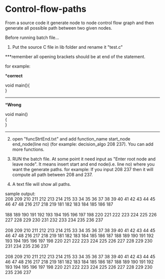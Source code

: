# Control-flow-paths
From a source code it generate node to node control flow graph and then generate all possible path between two given nodes.

Before running batch file...

1. Put the source C file in lib folder and rename it "test.c"

***remember all opening brackets should be at end of the statement.

for example:

*****correct****

void main(){<br>
}
****************

*****Wrong****

void main()<br>
{<br>
}

****************


2. open "funcStrtEnd.txt" and add function_name start_node end_node(line no) (for example: decision_algo 208 237).
You can add more functions.

3. RUN the batch file.
At some point it need input as "Enter root node and leave node". It means insert start and end node(i.e. line no) where you want the generate paths.
for example: If you input 208 237 then it will compute all path between 208 and 237.


4. A text file will show all paths.

sample output:<br>
208 209 210 211 212 213 214 215 33 34 35 36 37 38 39 40 41 42 43 44 45 46 47 48 216 217 218 219 181 182 183 184 185 186 187<br><br> 188 189 190 191 192 193 194 195 196 197 198 220 221 222 223 224 225 226 227 228 229 230 231 232 233 234 235 236 237 <br><br>
208 209 210 211 212 213 214 215 33 34 35 36 37 38 39 40 41 42 43 44 45 46 47 48 216 217 218 219 181 182 183 184 185 186 187 188 189 190 191 192 193 194 195 196 197 198 220 221 222 223 224 225 226 227 228 229 230 231 234 235 236 237 <br><br>
208 209 210 211 212 213 214 215 33 34 35 36 37 38 39 40 41 42 43 44 45 46 47 48 216 217 218 219 181 182 183 184 185 186 187 188 189 190 191 192 193 194 195 196 197 198 220 221 222 223 224 225 226 227 228 229 230 235 236 237 


